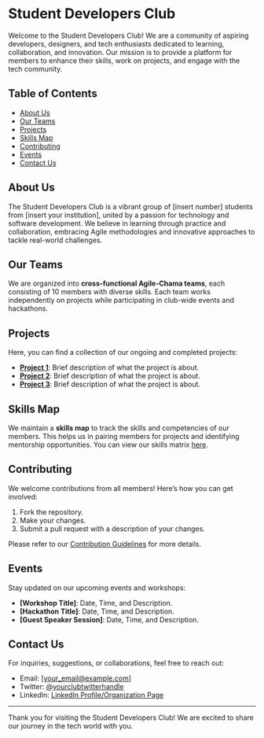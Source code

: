 # Student Developers Club

Welcome to the Student Developers Club! We are a community of aspiring developers, designers, and tech enthusiasts dedicated to learning, collaboration, and innovation. Our mission is to provide a platform for members to enhance their skills, work on projects, and engage with the tech community.

## Table of Contents
- [About Us](#about-us)
- [Our Teams](#our-teams)
- [Projects](#projects)
- [Skills Map](#skills-map)
- [Contributing](#contributing)
- [Events](#events)
- [Contact Us](#contact-us)

## About Us
The Student Developers Club is a vibrant group of [insert number] students from [insert your institution], united by a passion for technology and software development. We believe in learning through practice and collaboration, embracing Agile methodologies and innovative approaches to tackle real-world challenges.

## Our Teams
We are organized into **cross-functional Agile-Chama teams**, each consisting of 10 members with diverse skills. Each team works independently on projects while participating in club-wide events and hackathons.

## Projects
Here, you can find a collection of our ongoing and completed projects:
- **[Project 1](link_to_project_1)**: Brief description of what the project is about.
- **[Project 2](link_to_project_2)**: Brief description of what the project is about.
- **[Project 3](link_to_project_3)**: Brief description of what the project is about.

## Skills Map
We maintain a **skills map** to track the skills and competencies of our members. This helps us in pairing members for projects and identifying mentorship opportunities. You can view our skills matrix [here](link_to_skills_matrix).

## Contributing
We welcome contributions from all members! Here’s how you can get involved:
1. Fork the repository.
2. Make your changes.
3. Submit a pull request with a description of your changes.

Please refer to our [Contribution Guidelines](link_to_guidelines) for more details.

## Events
Stay updated on our upcoming events and workshops:
- **[Workshop Title]**: Date, Time, and Description.
- **[Hackathon Title]**: Date, Time, and Description.
- **[Guest Speaker Session]**: Date, Time, and Description.

## Contact Us
For inquiries, suggestions, or collaborations, feel free to reach out:
- Email: [your_email@example.com]
- Twitter: [@yourclubtwitterhandle](link)
- LinkedIn: [LinkedIn Profile/Organization Page](link)

---

Thank you for visiting the Student Developers Club! We are excited to share our journey in the tech world with you.

